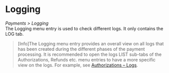 # Logging

*Payments > Logging*   
The Logging menu entry is used to check  different logs.
It only contains the LOG tab.

>[Info]The Logging menu entry provides an overall view on all logs that has been created during the different phases of the payment processing. It is recommended to open the logs LIST sub-tabs of the Authorizations, Refunds etc. menu entries to have a more specific view on the logs. For example, see [Authorizations  &ndash; Logs](01_ListAuthorizations.md#authorizations-–-logs).
